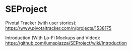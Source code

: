 # SEProject

Pivotal Tracker (with user stories): https://www.pivotaltracker.com/n/projects/1538175

Introduction (With Lo-Fi Mockups and Video): https://github.com/lumspiazza/SEProject/wiki/Introduction
